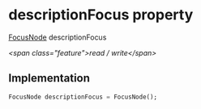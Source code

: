 


# descriptionFocus property







[FocusNode](https:api.flutter.dev/flutter/widgets/FocusNode-class.html) descriptionFocus
  
_\<span class="feature"\>read / write\</span\>_






## Implementation

```dart
FocusNode descriptionFocus = FocusNode();
```







